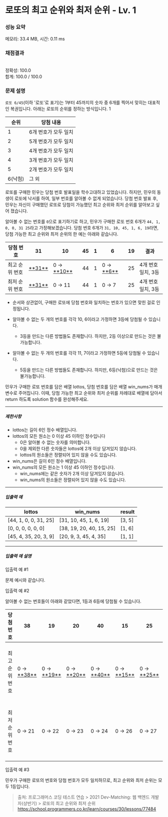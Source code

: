 # 로또의 최고 순위와 최저 순위 - Lv. 1

### 성능 요약

메모리: 33.4 MB, 시간: 0.11 ms

### 채점결과

<br/>정확성: 100.0<br/>합계: 100.0 / 100.0

### 문제 설명

<p><code>로또 6/45</code>(이하 '로또'로 표기)는 1부터 45까지의 숫자 중 6개를 찍어서 맞히는 대표적인 복권입니다. 아래는 로또의 순위를 정하는 방식입니다. 1</p>

<table class="table">
  <thead>
    <tr>
      <th>순위</th>
      <th>당첨 내용</th>
    </tr>
  </thead>
  <tbody>	
    <tr>
      <td>1</td>
      <td>6개 번호가 모두 일치</td>
    </tr>
    <tr>
      <td>2</td>
      <td>5개 번호가 모두 일치</td>
    </tr>
    <tr>
      <td>3</td>
      <td>4개 번호가 모두 일치</td>
    </tr>
    <tr>
      <td>4</td>
      <td>3개 번호가 모두 일치</td>
    </tr>
    <tr>
      <td>5</td>
      <td>2개 번호가 모두 일치</td>
    </tr>
    <tr>
      <td>6(낙첨)</td>
      <td>그 외</td>
    </tr>
  </tbody>
</table>

<p>로또를 구매한 민우는 당첨 번호 발표일을 학수고대하고 있었습니다. 하지만, 민우의 동생이 로또에 낙서를 하여, 일부 번호를 알아볼 수 없게 되었습니다. 당첨 번호 발표 후, 민우는 자신이 구매했던 로또로 당첨이 가능했던 최고 순위와 최저 순위를 알아보고 싶어 졌습니다.</p>

<p>알아볼 수 없는 번호를 <code>0</code>으로 표기하기로 하고, 민우가 구매한 로또 번호 6개가 <code>44, 1, 0, 0, 31 25</code>라고 가정해보겠습니다. 당첨 번호 6개가 <code>31, 10, 45, 1, 6, 19</code>라면, 당첨 가능한 최고 순위와 최저 순위의 한 예는 아래와 같습니다.</p>

<table class="table">
  <thead>
    <tr>
      <th>당첨 번호</th>
      <th>31</th>
      <th>10</th>
      <th>45</th>
      <th>1</th>
      <th>6</th>
      <th>19</th>
      <th>결과</th>
    </tr>
  </thead>
  <tbody>	
    <tr>
      <td>최고 순위 번호</td>
      <td><U>**31**</U></td>
      <td>0 → <U>**10**</U></td>
      <td>44</td>
      <td>1</td>
      <td>0 → <U>**6**</U></td>
      <td>25</td>
      <td>4개 번호 일치, 3등</td>
    </tr>
    <tr>
      <td>최저 순위 번호</td>
      <td><U>**31**</U></td>
      <td>0 → 11</td>
      <td>44</td>
      <td>1</td>
      <td>0 → 7</td>
      <td>25</td>
      <td>4개 번호 일치, 3등</td>
    </tr>
  </tbody>
</table>

+ 순서와 상관없이, 구매한 로또에 당첨 번호와 일치하는 번호가 있으면 맞힌 걸로 인정됩니다.

+ 알아볼 수 없는 두 개의 번호를 각각 10, 6이라고 가정하면 3등에 당첨될 수 있습니다.

  * 3등을 만드는 다른 방법들도 존재합니다. 하지만, 2등 이상으로 만드는 것은 불가능합니다.

+ 알아볼 수 없는 두 개의 번호를 각각 11, 7이라고 가정하면 5등에 당첨될 수 있습니다.

  * 5등을 만드는 다른 방법들도 존재합니다. 하지만, 6등(낙첨)으로 만드는 것은 불가능합니다.

<p>민우가 구매한 로또 번호를 담은 배열 lottos, 당첨 번호를 담은 배열 win_nums가 매개변수로 주어집니다. 이때, 당첨 가능한 최고 순위와 최저 순위를 차례대로 배열에 담아서 return 하도록 solution 함수를 완성해주세요.</p>

<hr>

<h5>제한사항</h5>

+ lottos는 길이 6인 정수 배열입니다.
+ lottos의 모든 원소는 0 이상 45 이하인 정수입니다
  * 0은 알아볼 수 없는 숫자를 의미합니다.
  * 0을 제외한 다른 숫자들은 lottos에 2개 이상 담겨있지 않습니다.
  * lottos의 원소들은 정렬되어 있지 않을 수도 있습니다.
+ win_nums은 길이 6인 정수 배열입니다.
+ win_nums의 모든 원소는 1 이상 45 이하인 정수입니다.
  * win_nums에는 같은 숫자가 2개 이상 담겨있지 않습니다.
  * win_nums의 원소들은 정렬되어 있지 않을 수도 있습니다.

<hr>

<h5>입출력 예</h5>

<table class="table">
  <thead>
    <tr>
      <th>lottos</th>
      <th>win_nums</th>
      <th>result</th>
    </tr>
  </thead>
  <tbody>	
    <tr>
      <td>[44, 1, 0, 0, 31, 25]</td>
      <td>[31, 10, 45, 1, 6, 19]</td>
      <td>[3, 5]</td>
    </tr>
    <tr>
      <td>[0, 0, 0, 0, 0, 0]</td>
      <td>[38, 19, 20, 40, 15, 25]</td>
      <td>[1, 6]</td>
    </tr>
    <tr>
      <td>[45, 4, 35, 20, 3, 9]</td>
      <td>[20, 9, 3, 45, 4, 35]</td>
      <td>[1, 1]</td>
    </tr>
  </tbody>
</table>

<hr>

<h5>입출력 예 설명</h5>

<p>입출력 예 #1</p>

<p>문제 예시와 같습니다.</p>

<p>입출력 예 #2</p>

<p>알아볼 수 없는 번호들이 아래와 같았다면, 1등과 6등에 당첨될 수 있습니다.</p>

<table class="table">
  <thead>
    <tr>
      <th>당첨 번호</th>
      <th>38</th>
      <th>19</th>
      <th>20</th>
      <th>40</th>
      <th>15</th>
      <th>25</th>
      <th>결과</th>
    </tr>
  </thead>
  <tbody>	
    <tr>
      <td>최고 순위 번호</td>
      <td>0 → <U>**38**</U></td>
      <td>0 → <U>**19**</U></td>
      <td>0 → <U>**20**</U></td>
      <td>0 → <U>**40**</U></td>
      <td>0 → <U>**15**</U></td>
      <td>0 → <U>**25**</U></td>
      <td>6개 번호 일치, 1등</td>
    </tr>
    <tr>
      <td>최저 순위 번호</td>
      <td>0 → 21</td>
      <td>0 → 22</td>
      <td>0 → 23</td>
      <td>0 → 24</td>
      <td>0 → 26</td>
      <td>0 → 27</td>
      <td>0개 번호 일치, 3등</td>
    </tr>
  </tbody>
</table>

<p>입출력 예 #3</p>

<p>민우가 구매한 로또의 번호와 당첨 번호가 모두 일치하므로, 최고 순위와 최저 순위는 모두 1등입니다.</p>


> 출처: 프로그래머스 코딩 테스트 연습 > 2021 Dev-Matching: 웹 백엔드 개발자(상반기) > 로또의 최고 순위와 최저 순위 https://school.programmers.co.kr/learn/courses/30/lessons/77484
